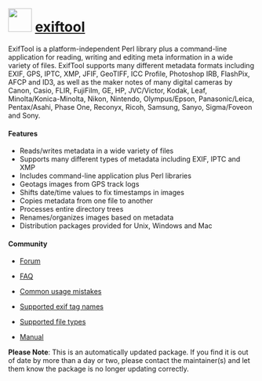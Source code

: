 ﻿# <img src="https://cdn.jsdelivr.net/gh/mkevenaar/chocolatey-packages@56f4b3fcae72ad65ec8184b0dc79d3d9954b8d42/icons/exiftool.png" width="48" height="48"/> [exiftool](https://chocolatey.org/packages/exiftool)

ExifTool is a platform-independent Perl library plus a command-line application for reading, writing and editing meta information in a wide variety of files. ExifTool supports many different metadata formats including EXIF, GPS, IPTC, XMP, JFIF, GeoTIFF, ICC Profile, Photoshop IRB, FlashPix, AFCP and ID3, as well as the maker notes of many digital cameras by Canon, Casio, FLIR, FujiFilm, GE, HP, JVC/Victor, Kodak, Leaf, Minolta/Konica-Minolta, Nikon, Nintendo, Olympus/Epson, Panasonic/Leica, Pentax/Asahi, Phase One, Reconyx, Ricoh, Samsung, Sanyo, Sigma/Foveon and Sony.

#### Features

* Reads/writes metadata in a wide variety of files
* Supports many different types of metadata including EXIF, IPTC and XMP
* Includes command-line application plus Perl libraries
* Geotags images from GPS track logs
* Shifts date/time values to fix timestamps in images
* Copies metadata from one file to another
* Processes entire directory trees
* Renames/organizes images based on metadata
* Distribution packages provided for Unix, Windows and Mac

#### Community

* [Forum](http://u88.n24.queensu.ca/exiftool/forum/)

* [FAQ](http://www.sno.phy.queensu.ca/~phil/exiftool/faq.html)
* [Common usage mistakes](http://www.sno.phy.queensu.ca/~phil/exiftool/mistakes.html)
* [Supported exif tag names](http://owl.phy.queensu.ca/~phil/exiftool/TagNames/index.html)
* [Supported file types](http://owl.phy.queensu.ca/~phil/exiftool/#supported)
* [Manual](http://owl.phy.queensu.ca/~phil/exiftool/exiftool_pod.html)

**Please Note**: This is an automatically updated package. If you find it is
out of date by more than a day or two, please contact the maintainer(s) and
let them know the package is no longer updating correctly.
